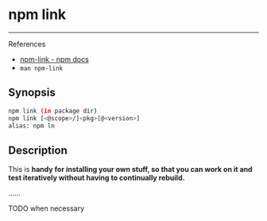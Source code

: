 # npm link

---

References

- [npm-link - npm docs](https://docs.npmjs.com/cli/v7/commands/npm-link)
- `man npm-link`

## Synopsis

```bash
npm link (in package dir)
npm link [<@scope>/]<pkg>[@<version>]
alias: npm ln
```

## Description

This is **handy for installing your own stuff, so that you can work on it and test iteratively without having to continually rebuild.**

……

TODO when necessary
